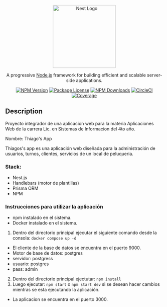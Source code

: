 <p align="center">
  <a href="http://nestjs.com/" target="blank"><img src="https://nestjs.com/img/logo-small.svg" width="200" alt="Nest Logo" /></a>
</p>



  <p align="center">A progressive <a href="http://nodejs.org" target="_blank">Node.js</a> framework for building efficient and scalable server-side applications.</p>
    <p align="center">
<a href="https://www.npmjs.com/~nestjscore" target="_blank"><img src="https://img.shields.io/npm/v/@nestjs/core.svg" alt="NPM Version" /></a>
<a href="https://www.npmjs.com/~nestjscore" target="_blank"><img src="https://img.shields.io/npm/l/@nestjs/core.svg" alt="Package License" /></a>
<a href="https://www.npmjs.com/~nestjscore" target="_blank"><img src="https://img.shields.io/npm/dm/@nestjs/common.svg" alt="NPM Downloads" /></a>
<a href="https://circleci.com/gh/nestjs/nest" target="_blank"><img src="https://img.shields.io/circleci/build/github/nestjs/nest/master" alt="CircleCI" /></a>
<a href="https://coveralls.io/github/nestjs/nest?branch=master" target="_blank"><img src="https://coveralls.io/repos/github/nestjs/nest/badge.svg?branch=master#9" alt="Coverage" /></a>
</p>


## Description

Proyecto integrador de una aplicacion web para la materia Aplicaciones Web de la carrera Lic. en Sistemas de Informacion del 4to año.

Nombre: Thiago's App

Thiagos's app es una aplicación web diseñada para la administración de usuarios, turnos, clientes, servicios de un local de peluqueria.

### Stack:
- Nest.js
- Handlebars (motor de plantillas)
- Prisma ORM
- NPM

### Instrucciones para utilizar la aplicación
  - npm instalado en el sistema.
  - Docker instalado en el sistema.
  
1. Dentro del directorio principal ejecutar el siguiente comando desde la consola: ``docker compose up -d``
- El cliente de la base de datos se encuentra en el puerto 9000.
- Motor de base de datos: postgres
- servidor: postgress
- usuario: postgres
- pass: admin
2. Dentro del directorio principal ejectutar: ``npm install``
3. Luego ejecutar: ``npm start`` o ``npm start dev`` si se desean hacer cambios mientras se esta ejecutando la aplicación.

- La aplicacion se encuentra en el puerto 3000.


